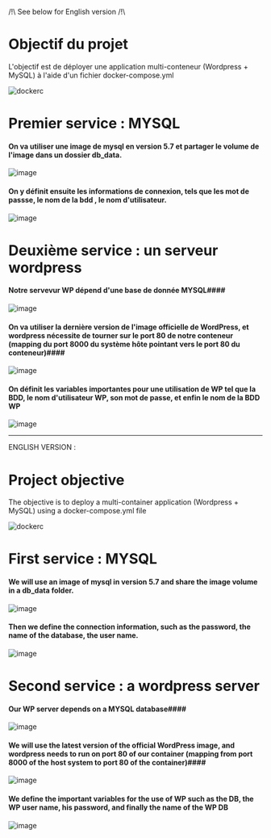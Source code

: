 /!\ See below for English version /!\  

# Objectif du projet #  

L'objectif est de déployer une application multi-conteneur (Wordpress + MySQL) à l'aide d'un fichier docker-compose.yml  

![dockerc](https://user-images.githubusercontent.com/97849927/202799743-6b6aa097-87e1-4676-91bf-94e966316505.png)

# Premier service : MYSQL #

#### On va utiliser une image de mysql en version 5.7 et partager le volume de l'image dans un dossier db_data.  ####

![image](https://user-images.githubusercontent.com/97849927/202802596-ce5119a0-3661-4898-80a5-2094f964a77d.png)

#### On y définit ensuite les informations de connexion, tels que les mot de passse, le nom de la bdd , le nom d'utilisateur.  ####

 ![image](https://user-images.githubusercontent.com/97849927/202802638-4c15c451-9449-4796-a1bc-004706962dcd.png)

    
# Deuxième service : un serveur wordpress # 

#### Notre servevur WP dépend d'une base de donnée MYSQL####

![image](https://user-images.githubusercontent.com/97849927/202802681-1e66b7b1-ffdc-4523-a1f9-043c1d989666.png)

    
#### On va utiliser la dernière version de l'image officielle de WordPress, et wordpress nécessite de tourner sur le port 80 de notre conteneur (mapping du port 8000 du système hôte pointant vers le port 80 du conteneur)####

 ![image](https://user-images.githubusercontent.com/97849927/202802745-ca66f901-3841-4c98-b775-9200efa6ce5b.png)

 
#### On définit les variables importantes pour une utilisation de WP tel que la BDD, le nom d'utilisateur WP, son mot de passe, et enfin le nom de la BDD WP ####    
 ![image](https://user-images.githubusercontent.com/97849927/202802784-649873ae-5ae3-4ce6-9504-7d5c14721e41.png)

-----------------------------------------------------------------------------------------------------------------------------------------------------------------------
ENGLISH VERSION :

# Project objective  

The objective is to deploy a multi-container application (Wordpress + MySQL) using a docker-compose.yml file  

![dockerc](https://user-images.githubusercontent.com/97849927/202799743-6b6aa097-87e1-4676-91bf-94e966316505.png)

# First service : MYSQL #

#### We will use an image of mysql in version 5.7 and share the image volume in a db_data folder.  ####

![image](https://user-images.githubusercontent.com/97849927/202802596-ce5119a0-3661-4898-80a5-2094f964a77d.png)

#### Then we define the connection information, such as the password, the name of the database, the user name.  ####

 ![image](https://user-images.githubusercontent.com/97849927/202802638-4c15c451-9449-4796-a1bc-004706962dcd.png)

    
# Second service : a wordpress server # 

#### Our WP server depends on a MYSQL database####

![image](https://user-images.githubusercontent.com/97849927/202802681-1e66b7b1-ffdc-4523-a1f9-043c1d989666.png)

    
#### We will use the latest version of the official WordPress image, and wordpress needs to run on port 80 of our container (mapping from port 8000 of the host system to port 80 of the container)####

 ![image](https://user-images.githubusercontent.com/97849927/202802745-ca66f901-3841-4c98-b775-9200efa6ce5b.png)

 
#### We define the important variables for the use of WP such as the DB, the WP user name, his password, and finally the name of the WP DB ####    
 ![image](https://user-images.githubusercontent.com/97849927/202802784-649873ae-5ae3-4ce6-9504-7d5c14721e41.png)


